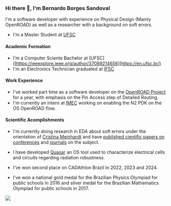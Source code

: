 ### Hi there 👋, I'm Bernardo Borges Sandoval

I'm a software developer with experience on Physical Design (Mainly OpenROAD) as well as a researcher with a background on soft errors.

- I'm a Master Student at [UFSC](https://ieeexplore.ieee.org/author/37089214656)

#### Academic Formation
- I'm a Computer Sciente Bachelor at [UFSC]([https://ieeexplore.ieee.org/author/37089214656](https://en.ufsc.br/)
- I'm an Electronics Technician graduated at [IFSC](https://www.ifsc.edu.br/)

#### Work Experience
- I've worked part time as a software developer on the [OpenROAD Project](https://github.com/The-OpenROAD-Project) for a year, with emphasis on the Pin Access step of Detailed Routing.
- I'm currently an intern at [IMEC](https://www.imec-int.com/en) working on enabling the N2 PDK on the OS OpenROAD flow.

#### Scientific Acomplishments
- I'm currently doing research in EDA about soft errors under the orientation of [Cristina Meinhardt](https://scholar.google.com/citations?user=nSxMVPkAAAAJ&hl=en&oi=ao) and have [published cientific papers on conferences](https://ieeexplore.ieee.org/author/37089214656) and [journals](https://www.mdpi.com/2079-9292/14/15/3131) on the subject.
- I have developed [Quasar](https://github.com/bnmfw/Quasar) an OS tool used to characterize electrical cells and circuits regarding radiation robustness.

- I've won second place on CADAthlon Brazil in 2022, 2023 and 2024.

- I've won a national gold medal for the Brazilian Physics Olympiad for public schools in 2016 and silver medal for the Brazilian Mathematics Olympiad for public schools in 2017.

<a href="https://github.com/anuraghazra/github-readme-stats">
  <img align="center" src="https://github-readme-stats.vercel.app/api/top-langs/?username=bnmfw&layout=compact&theme=city_lights" />
</a>

